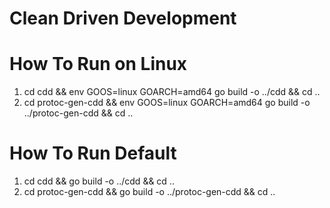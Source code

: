 # Clean Driven Development

How To Run on Linux
===========================================================================
1. cd cdd && env GOOS=linux GOARCH=amd64 go build -o ../cdd && cd ..
2. cd protoc-gen-cdd && env GOOS=linux GOARCH=amd64 go build -o ../protoc-gen-cdd && cd ..

How To Run Default
===========================================================================
1. cd cdd && go build -o ../cdd && cd ..
2. cd protoc-gen-cdd && go build -o ../protoc-gen-cdd && cd ..
